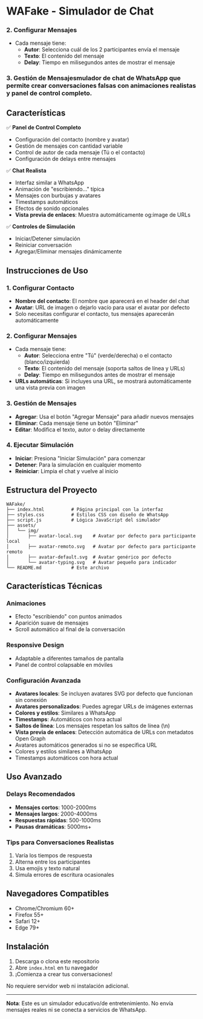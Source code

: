 # WAFake - Simulador de Chat

### 2. Configurar Mensajes
- Cada mensaje tiene:
  - **Autor**: Selecciona cuál de los 2 participantes envía el mensaje
  - **Texto**: El contenido del mensaje
  - **Delay**: Tiempo en milisegundos antes de mostrar el mensaje

### 3. Gestión de Mensajesmulador de chat de WhatsApp que permite crear conversaciones falsas con animaciones realistas y panel de control completo.

## Características

✅ **Panel de Control Completo**
- Configuración del contacto (nombre y avatar)
- Gestión de mensajes con cantidad variable
- Control de autor de cada mensaje (Tú o el contacto)
- Configuración de delays entre mensajes

✅ **Chat Realista**
- Interfaz similar a WhatsApp
- Animación de "escribiendo..." típica
- Mensajes con burbujas y avatares
- Timestamps automáticos
- Efectos de sonido opcionales
- **Vista previa de enlaces**: Muestra automáticamente og:image de URLs

✅ **Controles de Simulación**
- Iniciar/Detener simulación
- Reiniciar conversación
- Agregar/Eliminar mensajes dinámicamente

## Instrucciones de Uso

### 1. Configurar Contacto
- **Nombre del contacto**: El nombre que aparecerá en el header del chat
- **Avatar**: URL de imagen o dejarlo vacío para usar el avatar por defecto
- Solo necesitas configurar el contacto, tus mensajes aparecerán automáticamente

### 2. Configurar Mensajes
- Cada mensaje tiene:
  - **Autor**: Selecciona entre "Tú" (verde/derecha) o el contacto (blanco/izquierda)
  - **Texto**: El contenido del mensaje (soporta saltos de línea y URLs)
  - **Delay**: Tiempo en milisegundos antes de mostrar el mensaje
- **URLs automáticas**: Si incluyes una URL, se mostrará automáticamente una vista previa con imagen

### 3. Gestión de Mensajes
- **Agregar**: Usa el botón "Agregar Mensaje" para añadir nuevos mensajes
- **Eliminar**: Cada mensaje tiene un botón "Eliminar" 
- **Editar**: Modifica el texto, autor o delay directamente

### 4. Ejecutar Simulación
- **Iniciar**: Presiona "Iniciar Simulación" para comenzar
- **Detener**: Para la simulación en cualquier momento
- **Reiniciar**: Limpia el chat y vuelve al inicio

## Estructura del Proyecto

```
WAFake/
├── index.html          # Página principal con la interfaz
├── styles.css          # Estilos CSS con diseño de WhatsApp
├── script.js           # Lógica JavaScript del simulador
├── assets/
│   └── img/
│       ├── avatar-local.svg    # Avatar por defecto para participante local
│       ├── avatar-remoto.svg   # Avatar por defecto para participante remoto
│       ├── avatar-default.svg  # Avatar genérico por defecto
│       └── avatar-typing.svg   # Avatar pequeño para indicador
└── README.md           # Este archivo
```

## Características Técnicas

### Animaciones
- Efecto "escribiendo" con puntos animados
- Aparición suave de mensajes
- Scroll automático al final de la conversación

### Responsive Design
- Adaptable a diferentes tamaños de pantalla
- Panel de control colapsable en móviles

### Configuración Avanzada
- **Avatares locales**: Se incluyen avatares SVG por defecto que funcionan sin conexión
- **Avatares personalizados**: Puedes agregar URLs de imágenes externas
- **Colores y estilos**: Similares a WhatsApp
- **Timestamps**: Automáticos con hora actual
- **Saltos de línea**: Los mensajes respetan los saltos de línea (\n)
- **Vista previa de enlaces**: Detección automática de URLs con metadatos Open Graph
- Avatares automáticos generados si no se especifica URL
- Colores y estilos similares a WhatsApp
- Timestamps automáticos con hora actual

## Uso Avanzado

### Delays Recomendados
- **Mensajes cortos**: 1000-2000ms
- **Mensajes largos**: 2000-4000ms
- **Respuestas rápidas**: 500-1000ms
- **Pausas dramáticas**: 5000ms+

### Tips para Conversaciones Realistas
1. Varía los tiempos de respuesta
2. Alterna entre los participantes
3. Usa emojis y texto natural
4. Simula errores de escritura ocasionales

## Navegadores Compatibles
- Chrome/Chromium 60+
- Firefox 55+
- Safari 12+
- Edge 79+

## Instalación

1. Descarga o clona este repositorio
2. Abre `index.html` en tu navegador
3. ¡Comienza a crear tus conversaciones!

No requiere servidor web ni instalación adicional.

---

**Nota**: Este es un simulador educativo/de entretenimiento. No envía mensajes reales ni se conecta a servicios de WhatsApp.